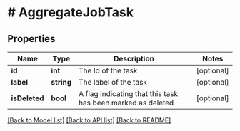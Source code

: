 # # AggregateJobTask

## Properties

Name | Type | Description | Notes
------------ | ------------- | ------------- | -------------
**id** | **int** | The Id of the task | [optional]
**label** | **string** | The label of the task | [optional]
**isDeleted** | **bool** | A flag indicating that this task has been marked as deleted | [optional]

[[Back to Model list]](../../README.md#models) [[Back to API list]](../../README.md#endpoints) [[Back to README]](../../README.md)
